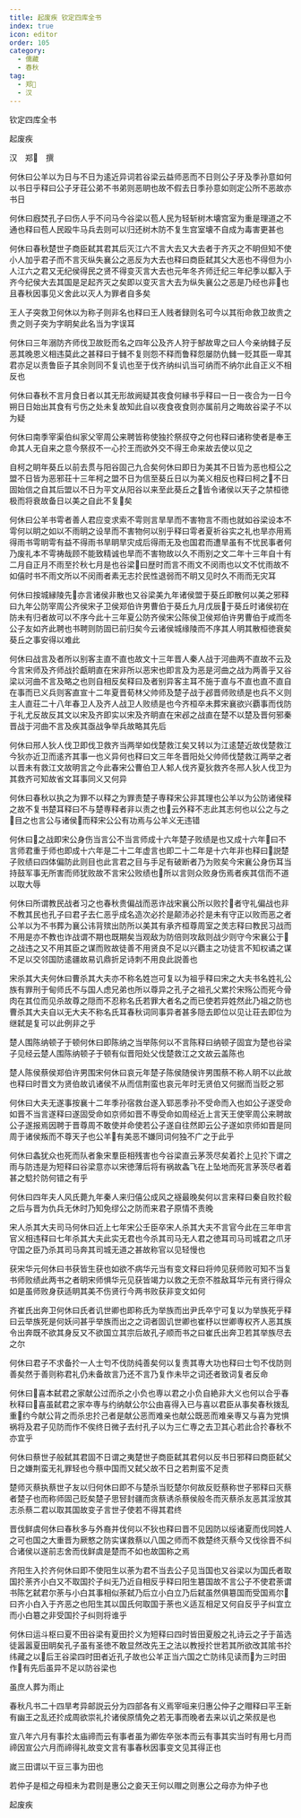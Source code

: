 ```yaml
---
title: 起废疾 钦定四库全书
index: true
icon: editor
order: 105
category:
  - 儒藏
  - 春秋
tag:
  - 郑
  - 汉
---
```


钦定四库全书  

起废疾  

汉　郑　撰  

何休曰公羊以为日与不日为逺近异词若谷梁云益师恶而不日则公子牙及季孙意如何以书日乎释曰公子牙荘公弟不书弟则恶眀也故不假去日季孙意如则定公所不恶故亦书日  

何休曰廐焚孔子曰伤人乎不问马今谷梁以苞人民为轻斩树木壊宫室为重是理道之不通也释曰苞人民殴牛马兵去则可以归还树木防不复生宫室壊不自成为毒害更甚也  

何休曰春秋楚世子商臣弑其君其后灭江六不言大去又大去者于齐灭之不眀但知不使小人加乎君子而不言灭纵失襄公之恶反为大去也释曰商臣弑其父大恶也不得但为小人江六之君又无纪侯得民之贤不得变灭言大去也元年冬齐师迁纪三年纪季以酅入于齐今纪侯大去其国是足起齐灭之矣即以变灭言大去为纵失襄公之恶是乃经也非也且春秋因事见义舍此以灭人为罪者自多矣  

王人子突救卫何休以为称子则非名也释曰王人贱者録则名可今以其衔命救卫故贵之贵之则子突为字眀矣此名当为字误耳  

何休曰三年溺防齐师伐卫故贬而名之四年公及齐人狩于郜故卑之曰人今亲纳雠子反恶其晚恩义相违莫此之甚释曰于雠不复则怨不释而鲁释怨屡防仇雠一贬其臣一卑其君亦足以责鲁臣子其余则同不复讥也至于伐齐纳纠讥当可纳而不纳尔此自正义不相反也  

何休曰春秋不言月食日者以其无形故阙疑其夜食何縁书乎释曰一日一夜合为一日今朔日日始出其食有亏伤之处未复故知此自以夜食夜食则亦属前月之晦故谷梁子不以为疑  

何休曰南季宰渠伯纠家父宰周公来聘皆称使独扵祭叔夺之何也释曰诸称使者是奉王命其人无自来之意今祭叔不一心扵王而欲外交不得王命来故去使以见之  

自柯之眀年葵丘以前去贯与阳谷固己九合矣何休曰即日为美其不日皆为恶也桓公之盟不日皆为恶邪荘十三年柯之盟不日为信至葵丘日以为美义相反也释曰柯之不日固始信之自其后盟以不日为平文从阳谷以来至此葵丘之皆令诸侯以天子之禁桓徳极而将衰故备日以美之自此不复矣  

何休曰公羊书雩者善人君应变求索不雩则言旱旱而不害物言不雨也就如谷梁设本不雩何以眀之如以不雨眀之设旱而不害物何以别乎释曰雩者夏祈谷实之礼也旱亦用焉得雨书雩眀雩有益不得雨书旱眀旱灾成后得雨无及也国君而遭旱虽有不忧民事者何乃废礼本不雩祷哉顾不能致精诚也旱而不害物故以久不雨别之文二年十三年自十有二月自正月不雨至扵秋七月是也谷梁曰歴时而言不雨文不闵雨也以文不忧雨故不如僖时书不雨文所以不闵雨者素无志扵民性退弱而不眀又见时久不雨而无灾耳  

何休曰按城縁陵先亦言诸侯非散也又谷梁美九年诸侯盟于葵丘即散何以美之邪释曰九年公防宰周公齐侯宋子卫侯郑伯许男曹伯于葵丘九月戊辰于葵丘时诸侯初在防未有归者故可以不序今此十三年夏公防齐侯宋公陈侯卫侯郑伯许男曹伯于咸而冬公子友如齐此聘也书聘则防固已前归矣今云诸侯城缘陵而不序其人明其散桓徳衰矣葵丘之事安得以难此  

何休曰战言及者所以别客主直不直也故文十三年晋人秦人战于河曲两不直故不云及今言宋师及齐师战扵甗眀直在宋非所以恶宋也即言及为恶是河曲之战为两善乎又谷梁以河曲不言及略之也则自相反矣释曰及者别异客主耳不施于直与不直也直不直自在事而已义兵则客直宣十二年夏晋荀林父帅师及楚子战于邲晋师败绩是也兵不义则主人直荘二十八年春卫人及齐人战卫人败绩是也今齐桓卒未葬宋襄欲兴覇事而伐防于礼尤反故反其文以宋及齐即实以宋及齐眀直在宋邲之战直在楚不以楚及晋何邪秦晋战于河曲不言及疾其亟战争举兵故略其先后  

何休曰邢人狄人伐卫即伐卫救齐当两举如伐楚救江矣又转以为江逺楚近故伐楚救江今狄亦近卫而逺齐其事一也义异何也释曰文三年冬晋阳处父帅师伐楚救江两举之者以晋未有救江文故明言之今此春宋公曹伯卫人邾人伐齐夏狄救齐冬邢人狄人伐卫为其救齐可知故省文耳事同义又何异  

何休曰春秋以执之为罪不以释之为罪责楚子専释宋公非其理也公羊以为公防诸侯释之故不复书楚耳释曰不与楚専释者非以责之也云外释不志此其志何也以公之与之目之也言公与诸侯而释宋公公有功焉与公羊义无违错  

何休曰之战即宋公身伤当言公不当言师成十六年楚子败绩是也又成十六年曰不言师君重于师也即成十六年是二十二年虚言也即二十二年是十六年非也释曰説楚子败绩曰四体偏防此则目也此言君之目与手足有破断者乃为败矣今宋襄公身伤耳当持鼓军事无所害而师犹败故不言宋公败绩也所以言则众败身伤焉者疾其信而不道以取大辱  

何休曰所谓教民战者习之也春秋贵偏战而恶诈战宋襄公所以败扵者守礼偏战也非不教其民也孔子曰君子去仁恶乎成名造次必扵是颠沛必扵是未有守正以败而恶之者公羊以为不书葬为襄公讳背殡出防所以美其有承齐桓尊周室之羙志释曰教民习战而不用是亦不教也诈战谓不期也既期矣当观敌为防倍则攻敌则战少则守今宋襄公于之战违之又不用其臣之谋而败故徒善不用贤良不足以兴覇主之功徒言不知权谲之谋不足以交邻国防逺疆故易讥鼎折足诗刺不用良此説善也  

宋杀其大夫何休曰曹杀其大夫亦不称名姓岂可复以为祖乎释曰宋之大夫书名姓礼公族有罪刑于甸师氏不与国人虑兄弟也所以尊异之孔子之祖孔父累扵宋殇公而死今骨肉在其位而见杀故尊之隠而不忍称名氏若罪大者名之而已使若异姓然此乃祖之防也曹杀其大夫自以无大夫不称名氏耳春秋词同事异者甚多隠去即位以见让荘去即位为继弑是复可以此例非之乎  

楚人围陈纳顿子于顿何休曰即陈纳之当举陈何以不言陈释曰纳顿子固宜为楚也谷梁子见经云楚人围陈纳顿子于顿有似晋阳处父伐楚救江之文故云盖陈也  

楚人陈侯蔡侯郑伯许男围宋何休曰哀元年楚子陈侯随侯许男围蔡不称人眀不以此故也释曰时晋文为贤伯故讥诸侯不从而信荆蛮也哀元年时无贤伯又何据而当贬之邪  

何休曰大夫无遂事按襄十二年季孙宿救台遂入郓恶季孙不受命而入也如公子遂受命如晋不当言遂释曰遂固受命如京师如晋不専受命如周经近上言天王使宰周公来聘故公子遂报焉因聘于晋尊周不敢使并命使若公子遂自往然即云公子遂如京师如晋是同周于诸侯叛而不尊天子也公羊有美恶不嫌同词何独不广之于此乎  

何休曰螽犹众也死而队者象宋羣臣相残害也今谷梁直云茅茨尽矣着扵上见扵下谓之雨与防违是为短释曰谷梁意亦以宋徳薄后将有祸故螽飞在上坠地而死言茅茨尽者着甚之騐扵防何错之有乎  

何休曰四年夫人风氏薨九年秦人来归僖公成风之襚最晚矣何以言来释曰秦自败扵殽之后与晋为仇兵无休时乃知免缪公之防而来君子原情不责晚  

宋人杀其大夫司马何休曰近上七年宋公壬臣卒宋人杀其大夫不言官今此在三年申言官义相违释曰七年杀其大夫此实无君也今杀其司马无人君之徳耳司马司城君之爪牙守国之臣乃杀其司马奔其司城无道之甚故称官以见轻慢也  

获宋华元何休曰书获皆生获也如欲不病华元当有变文释曰将帅见获师败可知不当复书师败绩此两书之者眀宋师惧华元见获皆竭力以救之无奈不胜敌耳华元有贤行得众如是虽师败身获适眀其美不伤贤行今两书败获非变文如何  

齐崔氏出奔卫何休曰氏者讥世卿也即称氏为举族而出尹氏卒宁可复以为举族死乎释曰云举族死是何妖问甚乎举族而出之之词者固讥世卿也崔杼以世卿専权齐人恶其族令出奔既不欲其身反又不欲国立其宗后故孔子顺而书之曰崔氏出奔卫若其举族尽去之尔  

何休曰君子不求备扵一人士匄不伐防纯善矣何以复责其専大功也释曰士匄不伐防则善矣然于善则称君礼仍未备故言乃还不言乃复作未毕之词还者致词复者反命  

何休曰喜本弑君之家献公过而杀之小负也専以君之小负自絶非大义也何以合乎春秋释曰喜虽弑君之家夲専与约纳献公尔公由喜得入已与喜以君臣从事矣春秋拨乱重约今献公背之而杀忠扵己者是献公恶而难亲也献公既恶而难亲専又与喜为党惧祸将及君子见防而作不俟终日微子去纣孔子以为三仁専之去卫其心若此合扵春秋不亦宜乎  

何休曰蔡世子般弑其君固不日谓之夷楚世子商臣弑其君何以反书日邪释曰商臣弑父日之嫌荆蛮无礼罪轻也今蔡中国而又弑父故不日之若荆蛮不足责  

楚师灭蔡执蔡世子友以归何休曰即不与楚杀当贬楚尔何故反贬蔡称世子邪释曰灭蔡者楚子也而称师固己贬矣楚子思唘封疆而贪蔡诱杀蔡侯般冬而灭蔡杀友恶其淫放其志杀蔡二君以取其国故变子言世子使若不得其君终  

晋伐鲜虞何休曰春秋多与外裔并伐何以不狄也释曰晋不见因防以绥诸夏而伐同姓人之可也国之大重晋为厥憗之防实谋救蔡以八国之师而不救楚终灭蔡今又伐徐晋不纠合诸侯以遂前志舍而伐鲜虞是楚而不如也故国称之焉  

齐阳生入扵齐何休曰即不使阳生以荼为君不当去公子见当国也又谷梁以为国氏者取国扵荼齐小白又不取国扵子纠无乃近自相反乎释曰阳生簒国故不言公子不使君荼谓书陈乞弑君尔荼与小白其事相似荼弑乃后立小白立乃后弑虽然俱簒国而受国焉尔曰齐小白入于齐恶之也阳生其以国氏何取国于荼也义适互相足又何自反乎子纠宜立而小白簒之非受国扵子纠则将谁乎  

何休曰运斗枢曰夏不田谷梁有夏田扵义为短释曰四时皆田夏殷之礼诗云之子于苖选徒嚣嚣夏田眀矣孔子虽有圣徳不敢显然改先王之法以教授扵世若其所欲改其隂书扵纬藏之以后王谷梁四时田者近孔子故也公羊正当六国之亡防纬见读而为三时田作有先后虽异不足以防谷梁也  

虽庶人葬为雨止  

春秋凡书二十四旱考异邮説云分为四部各有义焉宰咺来归惠公仲子之赗释曰平王新有幽王之乱还扵成周欲崇礼扵诸侯原情免之若无事而晚者去来以讥之荣叔是也  

宣八年六月有事扵太庙禘而云有事者虽为卿佐卒张本而云有事其实当时有用七月而禘因宣公六月而禘得礼故变文言有事春秋因事变文见其得正也  

嵗三田谓以干豆三事为田也  

若仲子是桓之母桓未为君则是惠公之妾天王何以赗之则惠公之母亦为仲子也  

起废疾  
